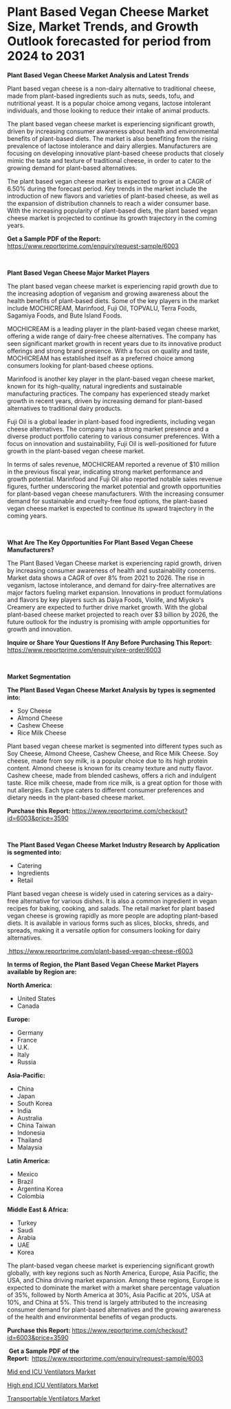 <p><h1>Plant Based Vegan Cheese Market Size, Market Trends, and Growth Outlook forecasted for period from 2024 to 2031</h1></p><p><strong>Plant Based Vegan Cheese Market Analysis and Latest Trends</strong></p>
<p><p>Plant based vegan cheese is a non-dairy alternative to traditional cheese, made from plant-based ingredients such as nuts, seeds, tofu, and nutritional yeast. It is a popular choice among vegans, lactose intolerant individuals, and those looking to reduce their intake of animal products.</p><p>The plant based vegan cheese market is experiencing significant growth, driven by increasing consumer awareness about health and environmental benefits of plant-based diets. The market is also benefiting from the rising prevalence of lactose intolerance and dairy allergies. Manufacturers are focusing on developing innovative plant-based cheese products that closely mimic the taste and texture of traditional cheese, in order to cater to the growing demand for plant-based alternatives.</p><p>The plant based vegan cheese market is expected to grow at a CAGR of 6.50% during the forecast period. Key trends in the market include the introduction of new flavors and varieties of plant-based cheese, as well as the expansion of distribution channels to reach a wider consumer base. With the increasing popularity of plant-based diets, the plant based vegan cheese market is projected to continue its growth trajectory in the coming years.</p></p>
<p><strong>Get a Sample PDF of the Report:&nbsp;</strong> <a href="https://www.reportprime.com/enquiry/request-sample/6003">https://www.reportprime.com/enquiry/request-sample/6003</a></p>
<p>&nbsp;</p>
<p><strong>Plant Based Vegan Cheese Major Market Players</strong></p>
<p><p>The plant based vegan cheese market is experiencing rapid growth due to the increasing adoption of veganism and growing awareness about the health benefits of plant-based diets. Some of the key players in the market include MOCHICREAM, Marinfood, Fuji Oil, TOPVALU, Terra Foods, Sagamiya Foods, and Bute Island Foods.</p><p>MOCHICREAM is a leading player in the plant-based vegan cheese market, offering a wide range of dairy-free cheese alternatives. The company has seen significant market growth in recent years due to its innovative product offerings and strong brand presence. With a focus on quality and taste, MOCHICREAM has established itself as a preferred choice among consumers looking for plant-based cheese options.</p><p>Marinfood is another key player in the plant-based vegan cheese market, known for its high-quality, natural ingredients and sustainable manufacturing practices. The company has experienced steady market growth in recent years, driven by increasing demand for plant-based alternatives to traditional dairy products.</p><p>Fuji Oil is a global leader in plant-based food ingredients, including vegan cheese alternatives. The company has a strong market presence and a diverse product portfolio catering to various consumer preferences. With a focus on innovation and sustainability, Fuji Oil is well-positioned for future growth in the plant-based vegan cheese market.</p><p>In terms of sales revenue, MOCHICREAM reported a revenue of $10 million in the previous fiscal year, indicating strong market performance and growth potential. Marinfood and Fuji Oil also reported notable sales revenue figures, further underscoring the market potential and growth opportunities for plant-based vegan cheese manufacturers. With the increasing consumer demand for sustainable and cruelty-free food options, the plant-based vegan cheese market is expected to continue its upward trajectory in the coming years.</p></p>
<p>&nbsp;</p>
<p><strong>What Are The Key Opportunities For Plant Based Vegan Cheese Manufacturers?</strong></p>
<p><p>The Plant Based Vegan Cheese market is experiencing rapid growth, driven by increasing consumer awareness of health and sustainability concerns. Market data shows a CAGR of over 8% from 2021 to 2026. The rise in veganism, lactose intolerance, and demand for dairy-free alternatives are major factors fueling market expansion. Innovations in product formulations and flavors by key players such as Daiya Foods, Violife, and Miyoko's Creamery are expected to further drive market growth. With the global plant-based cheese market projected to reach over $3 billion by 2026, the future outlook for the industry is promising with ample opportunities for growth and innovation.</p></p>
<p><strong>Inquire or Share Your Questions If Any Before Purchasing This Report:</strong> <a href="https://www.reportprime.com/enquiry/pre-order/6003">https://www.reportprime.com/enquiry/pre-order/6003</a></p>
<p>&nbsp;</p>
<p><strong>Market Segmentation</strong></p>
<p><strong>The Plant Based Vegan Cheese Market Analysis by types is segmented into:</strong></p>
<p><ul><li>Soy Cheese</li><li>Almond Cheese</li><li>Cashew Cheese</li><li>Rice Milk Cheese</li></ul></p>
<p><p>Plant based vegan cheese market is segmented into different types such as Soy Cheese, Almond Cheese, Cashew Cheese, and Rice Milk Cheese. Soy cheese, made from soy milk, is a popular choice due to its high protein content. Almond cheese is known for its creamy texture and nutty flavor. Cashew cheese, made from blended cashews, offers a rich and indulgent taste. Rice milk cheese, made from rice milk, is a great option for those with nut allergies. Each type caters to different consumer preferences and dietary needs in the plant-based cheese market.</p></p>
<p><strong>Purchase this Report:&nbsp;</strong><a href="https://www.reportprime.com/checkout?id=6003&price=3590">https://www.reportprime.com/checkout?id=6003&price=3590</a></p>
<p>&nbsp;</p>
<p><strong>The Plant Based Vegan Cheese Market Industry Research by Application is segmented into:</strong></p>
<p><ul><li>Catering</li><li>Ingredients</li><li>Retail</li></ul></p>
<p><p>Plant based vegan cheese is widely used in catering services as a dairy-free alternative for various dishes. It is also a common ingredient in vegan recipes for baking, cooking, and salads. The retail market for plant based vegan cheese is growing rapidly as more people are adopting plant-based diets. It is available in various forms such as slices, blocks, shreds, and spreads, making it a versatile option for consumers looking for dairy alternatives.</p></p>
<p><a href="https://www.reportprime.com/plant-based-vegan-cheese-r6003">&nbsp;https://www.reportprime.com/plant-based-vegan-cheese-r6003</a></p>
<p><strong>In terms of Region, the Plant Based Vegan Cheese Market Players available by Region are:</strong></p>
<p>
    <p> <strong> North America: </strong>
        <ul>
            <li>United States</li>
            <li>Canada</li>
        </ul>
        </p> 
    <p> <strong> Europe: </strong>
        <ul>
            <li>Germany</li>
            <li>France</li>
            <li>U.K.</li>
            <li>Italy</li>
            <li>Russia</li>
        </ul>
        </p> 
    <p> <strong> Asia-Pacific: </strong>
        <ul>
            <li>China</li>
            <li>Japan</li>
            <li>South Korea</li>
            <li>India</li>
            <li>Australia</li>
            <li>China Taiwan</li>
            <li>Indonesia</li>
            <li>Thailand</li>
            <li>Malaysia</li>
        </ul>
        </p> 
    <p> <strong> Latin America: </strong>
        <ul>
            <li>Mexico</li>
            <li>Brazil</li>
            <li>Argentina Korea</li>
            <li>Colombia</li>
        </ul>
        </p> 
    <p> <strong> Middle East & Africa: </strong>
        <ul>
            <li>Turkey</li>
            <li>Saudi</li>
            <li>Arabia</li>
            <li>UAE</li>
            <li>Korea</li>
        </ul>
    </p>
    </p>
<p><p>The plant-based vegan cheese market is experiencing significant growth globally, with key regions such as North America, Europe, Asia Pacific, the USA, and China driving market expansion. Among these regions, Europe is expected to dominate the market with a market share percentage valuation of 35%, followed by North America at 30%, Asia Pacific at 20%, USA at 10%, and China at 5%. This trend is largely attributed to the increasing consumer demand for plant-based alternatives and the growing awareness of the health and environmental benefits of vegan products.</p></p>
<p><strong>Purchase this Report: </strong><a href="https://www.reportprime.com/checkout?id=6003&price=3590">https://www.reportprime.com/checkout?id=6003&price=3590</a></p>
<p>&nbsp;<strong>Get a Sample PDF of the Report:&nbsp;&nbsp;</strong><a href="https://www.reportprime.com/enquiry/request-sample/6003">https://www.reportprime.com/enquiry/request-sample/6003</a></p>
<p><strong></strong></p>
<p><p><a href="https://issuu.com/reportprime-2/docs/mid-end-icu-ventilators-market-size-2030.pptx">Mid end ICU Ventilators Market</a></p><p><a href="https://issuu.com/reportprime-2/docs/high-end-icu-ventilators-market-size-2030.pptx">High end ICU Ventilators Market</a></p><p><a href="https://issuu.com/reportprime-2/docs/transportable-ventilators-market-size-2030.pptx">Transportable Ventilators Market</a></p></p>